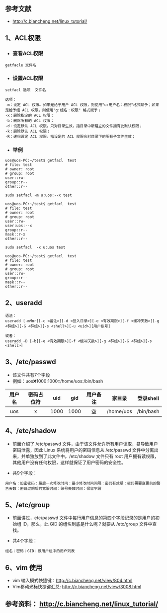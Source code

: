 ## 参考文献
* http://c.biancheng.net/linux_tutorial/

## 1、ACL权限
* ### 查看ACL权限
``` 
getfacle 文件名
```

* ### 设置ACL权限
```
setfacl 选项  文件名

选项：
-m：设定 ACL 权限。如果是给予用户 ACL 权限，则使用"u:用户名：权限"格式赋予；如果是给予组 ACL 权限，则使用"g:组名：权限" 格式赋予；
-x：删除指定的 ACL 权限；
-b：删除所有的 ACL 权限；
-d：设定默认 ACL 权限。只对目录生效，指目录中新建立的文件拥有此默认权限；
-k：删除默认 ACL 权限；
-R：递归设定 ACL 权限。指设定的 ACL 权限会对目录下的所有子文件生效；
```

* ### 举例
```
uos@uos-PC:~/test$ getfacl  test 
# file: test
# owner: root
# group: root
user::rw-
group::r--
other::r--

sudo setfacl -m u:uos:--x test 

uos@uos-PC:~/test$ getfacl  test 
# file: test
# owner: root
# group: root
user::rw-
user:uos:--x
group::r--
mask::r-x
other::r--

sudo setfacl  -x u:uos test 

uos@uos-PC:~/test$ getfacl  test 
# file: test
# owner: root
# group: root
user::rw-
group::r--
mask::r--
other::r--
```

## 2、useradd 
```
语法：
useradd [-mMnr][-c <备注>][-d <登入目录>][-e <有效期限>][-f <缓冲天数>][-g <群组>][-G <群组>][-s <shell>][-u <uid>][用户帐号]

或者：
useradd -D [-b][-e <有效期限>][-f <缓冲天数>][-g <群组>][-G <群组>][-s <shell>]
```

## 3、/etc/passwd
* 该文件共有7个字段
* 例如：uos:x:1000:1000::/home/uos:/bin/bash

| 用户名 | 密码占位符 |  uid    | gid   | 用户备注 |   家目录    |   登录shell   |
| :----:| :----:   | :----:  | :----:|  :----: |   :----:   |    :----:    |
|  uos  |    x     | 1000    | 1000  |   空    | /home/uos  |   /bin/bash   |


## 4、/etc/shadow
* 前面介绍了 /etc/passwd 文件，由于该文件允许所有用户读取，易导致用户密码泄露，因此 Linux 系统将用户的密码信息从 /etc/passwd 文件中分离出来，并单独放到了此文件中。/etc/shadow 文件只有 root 用户拥有读权限，其他用户没有任何权限，这样就保证了用户密码的安全性。

* 共9个字段：
```
用户名：加密密码：最后一次修改时间：最小修改时间间隔：密码有效期：密码需要变更前的警告天数：密码过期后的宽限时间：账号失效时间：保留字段
```

## 5、/etc/group 
* 前面讲过，etc/passwd 文件中每行用户信息的第四个字段记录的是用户的初始组 ID，那么，此 GID 的组名到底是什么呢？就要从 /etc/group 文件中查找。

* 共4个字段：
```
组名：密码：GID：该用户组中的用户列表
```

## 6、vim 使用
* vim 输入模式快捷键：http://c.biancheng.net/view/804.html
* Vim移动光标快捷键汇总: http://c.biancheng.net/view/3008.html


## 参考资料： http://c.biancheng.net/linux_tutorial/
